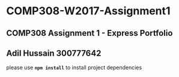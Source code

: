 # COMP308-W2017-Assignment1

## COMP308 Assignment 1 - Express Portfolio

## Adil Hussain 300777642

please use **`npm install`** to install project dependencies